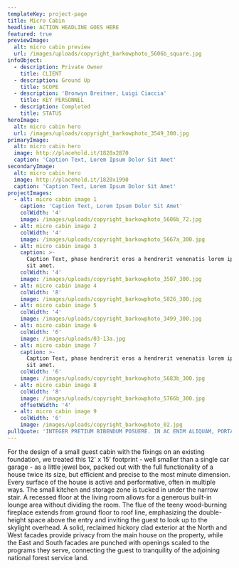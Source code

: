 ```yaml
---
templateKey: project-page
title: Micro Cabin
headline: ACTION HEADLINE GOES HERE
featured: true
previewImage:
  alt: micro cabin preview
  url: /images/uploads/copyright_barkowphoto_5606b_square.jpg
infoObject:
  - description: Private Owner
    title: CLIENT
  - description: Ground Up
    title: SCOPE
  - description: 'Bronwyn Breitner, Luigi Ciaccia'
    title: KEY PERSONNEL
  - description: Completed
    title: STATUS
heroImage:
  alt: micro cabin hero
  url: /images/uploads/copyright_barkowphoto_3549_300.jpg
primaryImage:
  alt: micro cabin hero
  image: http://placehold.it/1820x2870
  caption: 'Caption Text, Lorem Ipsum Dolor Sit Amet'
secondaryImage:
  alt: micro cabin hero
  image: http://placehold.it/1820x1990
  caption: 'Caption Text, Lorem Ipsum Dolor Sit Amet'
projectImages:
  - alt: micro cabin image 1
    caption: 'Caption Text, Lorem Ipsum Dolor Sit Amet'
    colWidth: '4'
    image: /images/uploads/copyright_barkowphoto_5606b_72.jpg
  - alt: micro cabin image 2
    colWidth: '4'
    image: /images/uploads/copyright_barkowphoto_5667a_300.jpg
  - alt: micro cabin image 3
    caption: >-
      Caption Text, phase hendrerit eros a hendrerit venenatis lorem ipsum dolor
      sit amet.
    colWidth: '4'
    image: /images/uploads/copyright_barkowphoto_3587_300.jpg
  - alt: micro cabin image 4
    colWidth: '8'
    image: /images/uploads/copyright_barkowphoto_5826_300.jpg
  - alt: micro cabin image 5
    colWidth: '4'
    image: /images/uploads/copyright_barkowphoto_3499_300.jpg
  - alt: micro cabin image 6
    colWidth: '6'
    image: /images/uploads/03-13a.jpg
  - alt: micro cabin image 7
    caption: >-
      Caption Text, phase hendrerit eros a hendrerit venenatis lorem ipsum dolor
      sit amet.
    colWidth: '6'
    image: /images/uploads/copyright_barkowphoto_5683b_300.jpg
  - alt: micro cabin image 8
    colWidth: '8'
    image: /images/uploads/copyright_barkowphoto_5766b_300.jpg
    offsetWidth: '4'
  - alt: micro cabin image 9
    colWidth: '6'
    image: /images/uploads/copyright_barkowphoto_02.jpg
pullQuote: 'INTEGER PRETIUM BIBENDUM POSUERE. IN AC ENIM ALIQUAM, PORTA EST QUIS, MAXIMUS.'
---
```

For the design of a small guest cabin with the fixings on an existing foundation, we treated this 12' x 15' footprint - well smaller than a single car garage - as a little jewel box, packed out with the full functionality of a house twice its size, but efficient and precise to the most minute dimension. Every surface of the house is active and performative, often in multiple ways. The small kitchen and storage zone is tucked in under the narrow stair. A recessed floor at the living room allows for a generous built-in lounge area without dividing the room. The flue of the teeny wood-burning fireplace extends from ground floor to roof line, emphasizing the double-height space above the entry and inviting the guest to look up to the skylight overhead. A solid, reclaimed hickory clad exterior at the North and West facades provide privacy from the main house on the property, while the East and South facades are punched with openings scaled to the programs they serve, connecting the guest to tranquility of the adjoining national forest service land.

